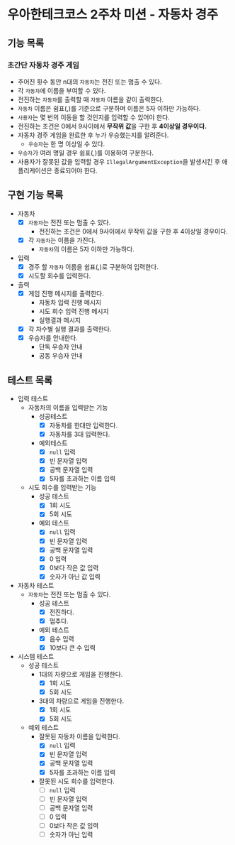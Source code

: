 # 우아한테크코스 2주차 미션 - 자동차 경주

## 기능 목록

### 초간단 자동차 경주 게임

- 주어진 횟수 동안 n대의 `자동차`는 전진 또는 멈출 수 있다.
- 각 `자동차`에 이름을 부여할 수 있다.
- 전진하는 `자동차`를 출력할 때 `자동차` 이름을 같이 출력한다.
- `자동차` 이름은 쉼표(,)를 기준으로 구분하며 이름은 5자 이하만 가능하다.
- `사용자`는 몇 번의 이동을 할 것인지를 입력할 수 있어야 한다.
- 전진하는 조건은 0에서 9사이에서 **무작위 값**을 구한 후 **4이상일 경우이다.**
- 자동차 경주 게임을 완료한 후 누가 우승했는지를 알려준다.
    - `우승자`는 한 명 이상일 수 있다.
- `우승자`가 여러 명일 경우 쉼표(,)를 이용하여 구분한다.
- 사용자가 잘못된 값을 입력할 경우 `IllegalArgumentException`을 발생시킨 후 애플리케이션은 종료되어야 한다.

## 구현 기능 목록

- 자동차
    - [x] `자동차`는 전진 또는 멈출 수 있다.
        - 전진하는 조건은 0에서 9사이에서 무작위 값을 구한 후 4이상일 경우이다.
    - [x] 각 `자동차`는 이름을 가진다.
        - `자동차`의 이름은 5자 이하만 가능하다.
- 입력
    - [x] 경주 할 `자동차` 이름을 쉼표(,)로 구분하여 입력한다.
    - [x] 시도할 회수를 입력한다.
- 출력
    - [x] 게임 진행 메시지를 출력한다.
        - 자동차 입력 진행 메시지
        - 시도 회수 입력 진행 메시지
        - 실행결과 메시지
    - [x] 각 차수별 실행 결과를 출력한다.
    - [x] 우승자를 안내한다.
        - 단독 우승자 안내
        - 공동 우승자 안내

## 테스트 목록

- 입력 테스트
    - 자동차의 이름을 입력받는 기능
        - 성공테스트
            - [x] 자동차를 한대만 입력한다.
            - [x] 자동차를 3대 입력한다.
        - 예외테스트
            -  [x] `null` 입력
            -  [x] 빈 문자열 입력
            -  [x] 공백 문자열 입력
            -  [x] 5자를 초과하는 이름 입력
    - 시도 회수를 입력받는 기능
        - 성공 테스트
            - [x] 1회 시도
            - [x] 5회 시도
        - 예외 테스트
            - [x] `null` 입력
            - [x] 빈 문자열 입력
            - [x] 공백 문자열 입력
            - [x] 0 입력
            - [x] 0보다 작은 값 입력
            - [x] 숫자가 아닌 값 입력
- 자동차 테스트
    - `자동차`는 전진 또는 멈출 수 있다.
        - 성공 테스트
            - [x] 전진하다.
            - [x] 멈추다.
        - 예외 테스트
            - [x] 음수 입력
            - [x] 10보다 큰 수 입력
- 시스템 테스트
    - 성공 테스트
        - 1대의 차량으로 게임을 진행한다.
            - [x] 1회 시도
            - [x] 5회 시도
        - 3대의 차량으로 게임을 진행한다.
            - [x] 1회 시도
            - [x] 5회 시도
    - 예외 테스트
        - 잘못된 자동차 이름을 입력한다.
            - [x] `null` 입력
            - [x] 빈 문자열 입력
            - [x] 공백 문자열 입력
            - [x] 5자를 초과하는 이름 입력
        - 잘못된 시도 회수를 입력한다.
            - [ ] `null` 입력
            - [ ] 빈 문자열 입력
            - [ ] 공백 문자열 입력
            - [ ] 0 입력
            - [ ] 0보다 작은 값 입력
            - [ ] 숫자가 아닌 입력